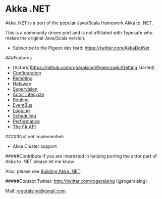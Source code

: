 # Akka .NET

Akka .NET is a port of the popular Java/Scala framework Akka to .NET.

This is a community driven port and is not affiliated with Typesafe who makes the original Java/Scala version.

* Subscribe to the Pigeon dev feed: https://twitter.com/AkkaDotNet

###Features
* [Actors](https://github.com/rogeralsing/Pigeon/wiki/Getting started)
* [Configuration](https://github.com/rogeralsing/Pigeon/wiki/Configuration)
* [Remoting](https://github.com/rogeralsing/Pigeon/wiki/Remoting)
* [Hotswap](https://github.com/rogeralsing/Pigeon/wiki/Hotswap)
* [Supervision](https://github.com/rogeralsing/Pigeon/wiki/Supervision)
* [Actor Lifecycle](https://github.com/rogeralsing/Pigeon/blob/master/Pigeon.Tests/ActorLifeCycleSpec.cs)
* [Routing](https://github.com/rogeralsing/Pigeon/wiki/Routing)
* [EventBus](https://github.com/rogeralsing/Pigeon/wiki/EventBus)
* [Logging](https://github.com/rogeralsing/Pigeon/wiki/Logging)
* [Scheduling](https://github.com/rogeralsing/Pigeon/wiki/Scheduler)
* [Performance](https://github.com/rogeralsing/Pigeon/wiki/Performance)
* [The F# API](https://github.com/rogeralsing/Pigeon/wiki/FSharp-API)

#####Not yet implemented:
* Akka Cluster support

#####Contribute
If you are interested in helping porting the actor part of Akka to .NET please let me know.

Also, please see [Building Akka .NET](https://github.com/rogeralsing/Pigeon/wiki/Building-and-Distributing-Pigeon).

#####Contact
Twitter: http://twitter.com/rogeralsing  (@rogeralsing)

Mail: rogeralsing@gmail.com
